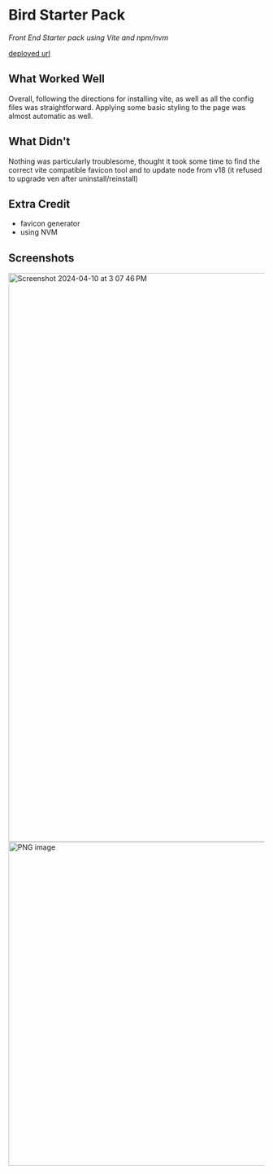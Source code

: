 # Bird Starter Pack

*Front End Starter pack using Vite and npm/nvm*

[deployed url](https://frontend-starterpack-kyrylo-bakumenko.onrender.com/)

## What Worked Well
Overall, following the directions for installing vite, as well as all the config files was straightforward. Applying some basic styling to the page was almost automatic as well.

## What Didn't
Nothing was particularly troublesome, thought it took some time to find the correct vite compatible favicon tool and to update node from v18 (it refused to upgrade ven after uninstall/reinstall)

## Extra Credit
* favicon generator
* using NVM

## Screenshots
<img width="1117" alt="Screenshot 2024-04-10 at 3 07 46 PM" src="https://github.com/dartmouth-cs52-24s/frontend-starterpack-Kyrylo-Bakumenko/assets/44657125/0b394f41-49a9-443d-9531-629496d6e352">
<img width="636" alt="PNG image" src="https://github.com/dartmouth-cs52-24s/frontend-starterpack-Kyrylo-Bakumenko/assets/44657125/b1c37388-e492-4395-a05a-62faa3c80362">

